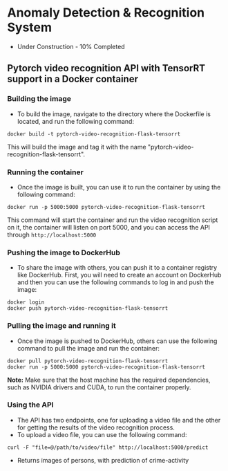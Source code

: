 # Anomaly Detection & Recognition System

- Under Construction - 10% Completed

## Pytorch video recognition API with TensorRT support in a Docker container

### Building the image
- To build the image, navigate to the directory where the Dockerfile is located, and run the following command:
```
docker build -t pytorch-video-recognition-flask-tensorrt
```
This will build the image and tag it with the name "pytorch-video-recognition-flask-tensorrt".

### Running the container
- Once the image is built, you can use it to run the container by using the following command:
```
docker run -p 5000:5000 pytorch-video-recognition-flask-tensorrt
```
This command will start the container and run the video recognition script on it, the container will listen on port 5000, and you can access the API through `http://localhost:5000`

### Pushing the image to DockerHub
- To share the image with others, you can push it to a container registry like DockerHub. First, you will need to create an account on DockerHub and then you can use the following commands to log in and push the image:
```
docker login
docker push pytorch-video-recognition-flask-tensorrt
```
### Pulling the image and running it
- Once the image is pushed to DockerHub, others can use the following command to pull the image and run the container:
```
docker pull pytorch-video-recognition-flask-tensorrt
docker run -p 5000:5000 pytorch-video-recognition-flask-tensorrt
```

**Note:** Make sure that the host machine has the required dependencies, such as NVIDIA drivers and CUDA, to run the container properly.

### Using the API
- The API has two endpoints, one for uploading a video file and the other for getting the results of the video recognition process.
- To upload a video file, you can use the following command:
```
curl -F "file=@/path/to/video/file" http://localhost:5000/predict
```

- Returns images of persons, with prediction of crime-activity